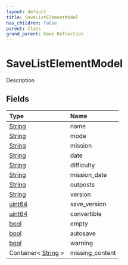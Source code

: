 ```yaml
---
layout: default
title: SaveListElementModel
has_children: false
parent: Class
grand_parent: Game Reflection
---
```

# SaveListElementModel
Description 

## Fields

| Type | Name |
|:----------|:--------------|
| [String](/riftbreaker-wiki/docs/game-reflection/components/string/) | name |
| [String](/riftbreaker-wiki/docs/game-reflection/components/string/) | mode |
| [String](/riftbreaker-wiki/docs/game-reflection/components/string/) | mission |
| [String](/riftbreaker-wiki/docs/game-reflection/components/string/) | date |
| [String](/riftbreaker-wiki/docs/game-reflection/components/string/) | difficulty |
| [String](/riftbreaker-wiki/docs/game-reflection/components/string/) | mission_date |
| [String](/riftbreaker-wiki/docs/game-reflection/components/string/) | outposts |
| [String](/riftbreaker-wiki/docs/game-reflection/components/string/) | version |
| [uint64](/riftbreaker-wiki/docs/game-reflection/components/uint64/) | save_version |
| [uint64](/riftbreaker-wiki/docs/game-reflection/components/uint64/) | convertible |
| [bool](/riftbreaker-wiki/docs/game-reflection/components/bool/) | empty |
| [bool](/riftbreaker-wiki/docs/game-reflection/components/bool/) | autosave |
| [bool](/riftbreaker-wiki/docs/game-reflection/components/bool/) | warning |
| Container< [String](/riftbreaker-wiki/docs/game-reflection/components/string/) > | missing_content |

